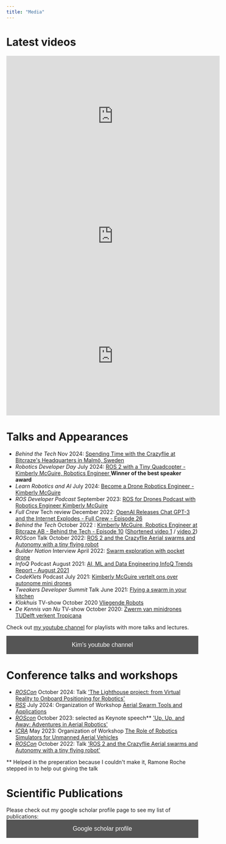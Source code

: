 ```yaml
---
title: "Media"
---
```


# Latest videos


<iframe width="560" height="315" src="https://player.vimeo.com/video/1024972070?badge=0&amp;autopause=0&amp;player_id=0&amp;app_id=58479" title="YouTube video player" frameborder="0" allow="accelerometer; autoplay; clipboard-write; encrypted-media; gyroscope; picture-in-picture; web-share" referrerpolicy="strict-origin-when-cross-origin" allowfullscreen></iframe>
<iframe width="560" height="315" src="https://www.youtube.com/embed/2XHhq9hQB0g?si=xDWStV8hHZkCKn1q" title="YouTube video player" frameborder="0" allow="accelerometer; autoplay; clipboard-write; encrypted-media; gyroscope; picture-in-picture; web-share" referrerpolicy="strict-origin-when-cross-origin" allowfullscreen></iframe>
<iframe width="560" height="315" src="https://www.youtube.com/embed/rtgt9Z1cPas?si=39efg_Dg70vcnBjZ" title="YouTube video player" frameborder="0" allow="accelerometer; autoplay; clipboard-write; encrypted-media; gyroscope; picture-in-picture; web-share" referrerpolicy="strict-origin-when-cross-origin" allowfullscreen></iframe>


# Talks and Appearances
* *Behind the Tech* Nov 2024: [Spending Time with the Crazyflie at Bitcraze's Headquarters in Malmö, Sweden](https://youtu.be/2XHhq9hQB0g)
* *Robotics Developer Day* July 2024: [ROS 2 with a Tiny Quadcopter - Kimberly McGuire, Robotics Engineer ](https://youtu.be/rtgt9Z1cPas) **Winner of the best speaker award**
* *Learn Robotics and AI* July 2024: [Become a Drone Robotics Engineer - Kimberly McGuire ](https://youtu.be/GvQmUqSZOGA)
* *ROS Developer Podcast* September 2023: [ROS for Drones Podcast with Robotics Engineer Kimberly McGuire](https://www.theconstructsim.com/124-ros-for-drones/)
* *Full Crew* Tech review December 2022: [OpenAI Releases Chat GPT-3 and the Internet Explodes - Full Crew - Episode 26](https://youtu.be/g71o83jRyXA)
* *Behind the Tech* October 2022 : [Kimberly McGuire, Robotics Engineer at Bitcraze AB - Behind the Tech - Episode 10](https://youtu.be/J_2shn1kxEM) ([Shortened video 1](https://youtu.be/NqzLhCWU7_Y) / [video 2](https://youtu.be/YSf63yghmq8))
* *ROScon* Talk October 2022: [ROS 2 and the Crazyflie Aerial swarms and Autonomy with a tiny flying robot](https://vimeo.com/showcase/9954564/video/767140197)
* *Builder Nation* Interview April 2022: [Swarm exploration with pocket drone](https://youtu.be/I_kD1LQyIPc)
* *InfoQ* Podcast August 2021: [AI, ML and Data Engineering InfoQ Trends Report - August 2021](https://www.infoq.com/articles/ai-ml-data-engineering-trends-2021/)
* *CodeKlets* Podcast July 2021: [Kimberly McGuire vertelt ons over autonome mini drones](https://codeklets.nl/posts/s02e11-kimberly-over-autonome-mini-drones)
* *Tweakers Developer Summit* Talk June 2021: [Flying a swarm in your kitchen](https://youtu.be/8UfDMEfEcIc)
* *Klokhuis* TV-show October 2020 [Vliegende Robots](https://www.hetklokhuis.nl/tv-uitzending/4482/Vliegende-robots?fbclid=IwAR2AkXTmNKiQBmSAdRNYypPjsDOtFD1A7t51WPOoib9_ZHPW-bsRaORO6rY)
* *De Kennis van Nu* TV-show October 2020: [Zwerm van minidrones TUDelft verkent Tropicana](https://youtu.be/t4BkcxPYxDY)

Check out [my youtube channel](https://www.youtube.com/channel/UCRPVP3M1cP8aGyS2F_b1vww) for playlists with more talks and lectures.


<a href="https://www.youtube.com/channel/UCRPVP3M1cP8aGyS2F_b1vww"><button style="background-color: #555555;
        border: none;
        color: white;
        padding: 15px 32px;
        text-align: center;
        text-decoration: none;
        display: inline-block;
        font-size: 16px;
        width: 100%;
        cursor: pointer">Kim's youtube channel</button></a>


# Conference talks and workshops

* *[ROSCon](https://roscon.ros.org/2024)* October 2024: Talk ['The Lighthouse project: from Virtual Reality to Onboard Positioning for Robotics'](https://vimeo.com/1024972070)
* *[RSS](https://roboticsconference.org/)* July 2024: Organization of Workshop [Aerial Swarm Tools and Applications](https://imrclab.github.io/workshop-aerial-swarms-rss2024/)
* *[ROScon](https://roscon.ros.org/2023)* October 2023: selected as Keynote speech** ['Up, Up, and Away: Adventures in Aerial Robotics'](https://vimeo.com/879001926/02a07b8277)
* *[ICRA](https://www.icra2023.org/)* May 2023: Organization of Workshop [The Role of Robotics Simulators for Unmanned Aerial Vehicles](https://imrclab.github.io/workshop-uav-sims-icra2023/)
* *[ROSCon](https://roscon.ros.org/2022)*  October 2022: Talk ['ROS 2 and the Crazyflie Aerial swarms and Autonomy with a tiny flying robot'](https://vimeo.com/showcase/9954564/video/767140197)

** Helped in the preperation because I couldn't make it, Ramone Roche stepped in to help out giving the talk

# Scientific Publications

Please check out my google scholar profile page to see my list of publications:
<a href="https://scholar.google.com/citations?hl=en&user=Mu4nP2QAAAAJ"><button style="background-color: #555555;
        border: none;
        color: white;
        padding: 15px 32px;
        text-align: center;
        text-decoration: none;
        display: inline-block;
        font-size: 16px;
        width: 100%;
        cursor: pointer">Google scholar profile</button></a>
